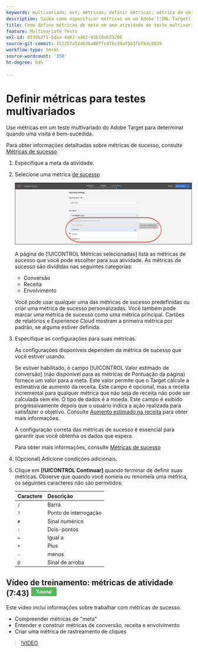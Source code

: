 ```yaml
---
keywords: multivariado; mvt; métricas; definir métricas; métrica de objetivo; configurações de atividade; métrica de sucesso; conversão; receita; envolvimento
description: Saiba como especificar métricas em um Adobe [!DNL Target] Atividade de teste multivariado para determinar quando uma visita é bem-sucedida, como Conversão, Receita e Envolvimento.
title: Como defino métricas de meta em uma atividade de teste multivariado (MVT)?
feature: Multivariate Tests
exl-id: 8530b3f1-5daa-4a03-a482-93b10eb23208
source-git-commit: 152257a52d836a88ffcd76cd9af5b3fbfbdc0839
workflow-type: tm+mt
source-wordcount: '350'
ht-degree: 84%

---
```


# Definir métricas para testes multivariados

Use métricas em um teste multivariado do Adobe Target para determinar quando uma visita é bem-sucedida.

Para obter informações detalhadas sobre métricas de sucesso, consulte  [Métricas de sucesso](/help/main/c-activities/r-success-metrics/success-metrics.md#reference_D011575C85DA48E989A244593D9B9924).

1. Especifique a meta da atividade.
1. Selecione uma métrica [de sucesso](/help/main/c-activities/r-success-metrics/success-metrics.md#reference_D011575C85DA48E989A244593D9B9924)

   ![Definir lista de métricas](/help/main/c-activities/c-multivariate-testing/t-create-multivariate-test/assets/mvt_metrics-list.png)

   A página de [!UICONTROL Métricas selecionadas] lista as métricas de sucesso que você pode escolher para sua atividade. As métricas de sucesso são divididas nas seguintes categorias:

   * Conversão
   * Receita
   * Envolvimento

   Você pode usar qualquer uma das métricas de sucesso predefinidas ou criar uma métrica de sucesso personalizadas. Você também pode marcar uma métrica de sucesso como uma métrica principal. Cartões de relatórios e Experience Cloud mostram a primeira métrica por padrão, se alguma estiver definida.
1. Especifique as configurações para suas métricas.

   As configurações disponíveis dependem da métrica de sucesso que você estiver usando.

   Se estiver habilitado, o campo [!UICONTROL Valor estimado de conversão] (não disponível para as métricas de Pontuação da página) fornece um valor para a meta. Este valor permite que o Target calcule a estimativa de aumento da receita. Este campo é opcional, mas a receita incremental para qualquer métrica que não seja de receita não pode ser calculada sem ele. O tipo de dados é a moeda. Este campo é exibido progressivamente depois que o usuário indica a ação realizada para satisfazer o objetivo. Consulte [Aumento estimado na receita](/help/main/administrating-target/r-target-account-preferences/estimating-lift-in-revenue.md) para obter mais informações.

   A configuração correta das métricas de sucesso é essencial para garantir que você obtenha os dados que espera.

   Para obter mais informações, consulte [Métricas de sucesso](/help/main/c-activities/r-success-metrics/success-metrics.md#reference_D011575C85DA48E989A244593D9B9924)
1. (Opcional) Adicione condições adicionais.
1. Clique em **[!UICONTROL Continuar]** quando terminar de definir suas métricas. 
Observe que quando você nomeia ou renomeia uma métrica, os seguintes caracteres não são permitidos:

   | Caractere | Descrição |
   |--- |--- |
   | `/` | Barra |
   | `?` | Ponto de interrogação |
   | `#` | Sinal numérico |
   | `:` | Dois-pontos |
   | `=` | Igual a |
   | `+` | Plus |
   | `-` | menos |
   | `@` | Sinal de arroba |

## Vídeo de treinamento: métricas de atividade (7:43) ![Selo do tutorial](/help/main/assets/tutorial.png)

Este vídeo inclui informações sobre trabalhar com métricas de sucesso.

* Compreender métricas de &quot;meta&quot;
* Entender e construir métricas de conversão, receita e envolvimento
* Criar uma métrica de rastreamento de cliques

>[!VIDEO](https://video.tv.adobe.com/v/17380)
